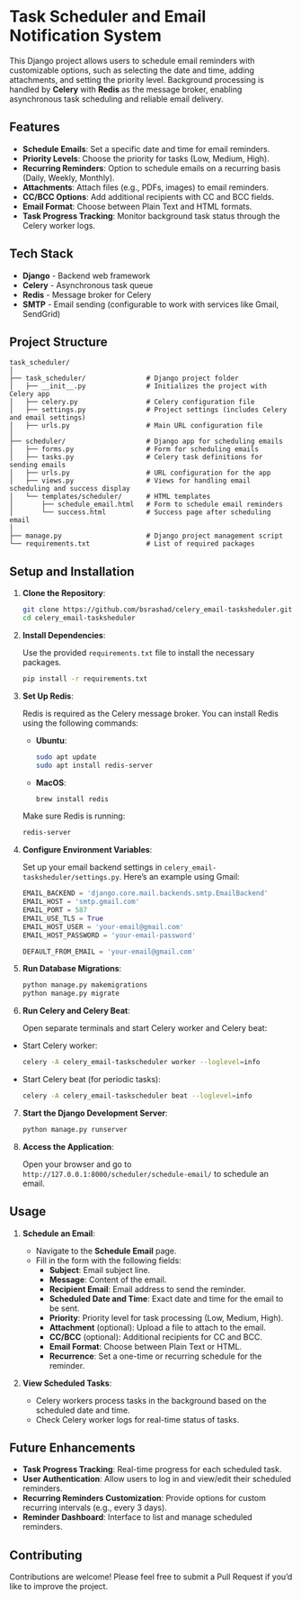 
# Task Scheduler and Email Notification System

This Django project allows users to schedule email reminders with customizable options, such as selecting the date and time, adding attachments, and setting the priority level. Background processing is handled by **Celery** with **Redis** as the message broker, enabling asynchronous task scheduling and reliable email delivery.

## Features

- **Schedule Emails**: Set a specific date and time for email reminders.
- **Priority Levels**: Choose the priority for tasks (Low, Medium, High).
- **Recurring Reminders**: Option to schedule emails on a recurring basis (Daily, Weekly, Monthly).
- **Attachments**: Attach files (e.g., PDFs, images) to email reminders.
- **CC/BCC Options**: Add additional recipients with CC and BCC fields.
- **Email Format**: Choose between Plain Text and HTML formats.
- **Task Progress Tracking**: Monitor background task status through the Celery worker logs.

## Tech Stack

- **Django** - Backend web framework
- **Celery** - Asynchronous task queue
- **Redis** - Message broker for Celery
- **SMTP** - Email sending (configurable to work with services like Gmail, SendGrid)

## Project Structure

```
task_scheduler/
│
├── task_scheduler/               # Django project folder
│   ├── __init__.py               # Initializes the project with Celery app
│   ├── celery.py                 # Celery configuration file
│   ├── settings.py               # Project settings (includes Celery and email settings)
│   ├── urls.py                   # Main URL configuration file
│
├── scheduler/                    # Django app for scheduling emails
│   ├── forms.py                  # Form for scheduling emails
│   ├── tasks.py                  # Celery task definitions for sending emails
│   ├── urls.py                   # URL configuration for the app
│   ├── views.py                  # Views for handling email scheduling and success display
│   └── templates/scheduler/      # HTML templates
│       ├── schedule_email.html   # Form to schedule email reminders
│       └── success.html          # Success page after scheduling email
│
├── manage.py                     # Django project management script
└── requirements.txt              # List of required packages
```

## Setup and Installation

1. **Clone the Repository**:

   ```bash
   git clone https://github.com/bsrashad/celery_email-tasksheduler.git
   cd celery_email-tasksheduler
   ```

2. **Install Dependencies**:

   Use the provided `requirements.txt` file to install the necessary packages.

   ```bash
   pip install -r requirements.txt
   ```

3. **Set Up Redis**:

   Redis is required as the Celery message broker. You can install Redis using the following commands:
   
   - **Ubuntu**:
     ```bash
     sudo apt update
     sudo apt install redis-server
     ```
   - **MacOS**:
     ```bash
     brew install redis
     ```

   Make sure Redis is running:
   
   ```bash
   redis-server
   ```

4. **Configure Environment Variables**:

   Set up your email backend settings in `celery_email-tasksheduler/settings.py`. Here’s an example using Gmail:
   
   ```python
   EMAIL_BACKEND = 'django.core.mail.backends.smtp.EmailBackend'
   EMAIL_HOST = 'smtp.gmail.com'
   EMAIL_PORT = 587
   EMAIL_USE_TLS = True
   EMAIL_HOST_USER = 'your-email@gmail.com'
   EMAIL_HOST_PASSWORD = 'your-email-password'
   
   DEFAULT_FROM_EMAIL = 'your-email@gmail.com'
   ```

5. **Run Database Migrations**:

   ```bash
   python manage.py makemigrations
   python manage.py migrate
   ```

6. **Run Celery and Celery Beat**:

   Open separate terminals and start Celery worker and Celery beat:

  - Start Celery worker:
     ```bash
     celery -A celery_email-taskscheduler worker --loglevel=info
     ```
   - Start Celery beat (for periodic tasks):
     ```bash
     celery -A celery_email-taskscheduler beat --loglevel=info
     ```

7. **Start the Django Development Server**:

   ```bash
   python manage.py runserver
   ```

8. **Access the Application**:

   Open your browser and go to `http://127.0.0.1:8000/scheduler/schedule-email/` to schedule an email.

## Usage

1. **Schedule an Email**:
   - Navigate to the **Schedule Email** page.
   - Fill in the form with the following fields:
     - **Subject**: Email subject line.
     - **Message**: Content of the email.
     - **Recipient Email**: Email address to send the reminder.
     - **Scheduled Date and Time**: Exact date and time for the email to be sent.
     - **Priority**: Priority level for task processing (Low, Medium, High).
     - **Attachment** (optional): Upload a file to attach to the email.
     - **CC/BCC** (optional): Additional recipients for CC and BCC.
     - **Email Format**: Choose between Plain Text or HTML.
     - **Recurrence**: Set a one-time or recurring schedule for the reminder.
   
2. **View Scheduled Tasks**:
   - Celery workers process tasks in the background based on the scheduled date and time.
   - Check Celery worker logs for real-time status of tasks.



## Future Enhancements

- **Task Progress Tracking**: Real-time progress for each scheduled task.
- **User Authentication**: Allow users to log in and view/edit their scheduled reminders.
- **Recurring Reminders Customization**: Provide options for custom recurring intervals (e.g., every 3 days).
- **Reminder Dashboard**: Interface to list and manage scheduled reminders.

## Contributing

Contributions are welcome! Please feel free to submit a Pull Request if you’d like to improve the project.

